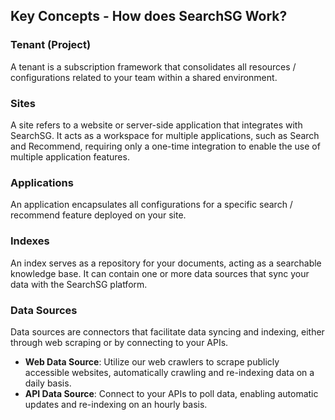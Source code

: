 ## Key Concepts - How does SearchSG Work?

### Tenant (Project)

A tenant is a subscription framework that consolidates all resources / configurations related to your team within a shared environment.

### Sites

A site refers to a website or server-side application that integrates with SearchSG. It acts as a workspace for multiple applications, such as Search and Recommend, requiring only a one-time integration to enable the use of multiple application features.

### Applications

An application encapsulates all configurations for a specific search / recommend feature deployed on your site.

### Indexes

An index serves as a repository for your documents, acting as a searchable knowledge base. It can contain one or more data sources that sync your data with the SearchSG platform.

### Data Sources

Data sources are connectors that facilitate data syncing and indexing, either through web scraping or by connecting to your APIs.

-   **Web Data Source**: Utilize our web crawlers to scrape publicly accessible websites, automatically crawling and re-indexing data on a daily basis.
-   **API Data Source**: Connect to your APIs to poll data, enabling automatic updates and re-indexing on an hourly basis.